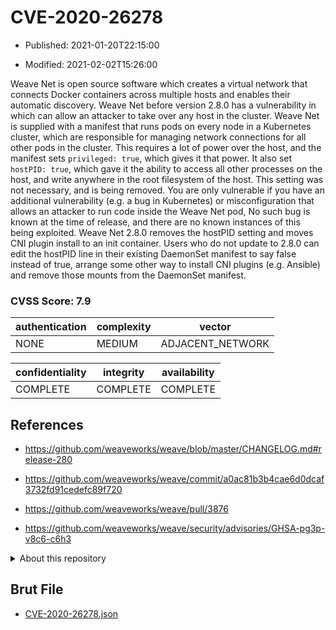 # CVE-2020-26278

- Published: 2021-01-20T22:15:00

- Modified: 2021-02-02T15:26:00

Weave Net is open source software which creates a virtual network that connects Docker containers across multiple hosts and enables their automatic discovery. Weave Net before version 2.8.0 has a vulnerability in which can allow an attacker to take over any host in the cluster. Weave Net is supplied with a manifest that runs pods on every node in a Kubernetes cluster, which are responsible for managing network connections for all other pods in the cluster. This requires a lot of power over the host, and the manifest sets `privileged: true`, which gives it that power. It also set `hostPID: true`, which gave it the ability to access all other processes on the host, and write anywhere in the root filesystem of the host. This setting was not necessary, and is being removed. You are only vulnerable if you have an additional vulnerability (e.g. a bug in Kubernetes) or misconfiguration that allows an attacker to run code inside the Weave Net pod, No such bug is known at the time of release, and there are no known instances of this being exploited. Weave Net 2.8.0 removes the hostPID setting and moves CNI plugin install to an init container. Users who do not update to 2.8.0 can edit the hostPID line in their existing DaemonSet manifest to say false instead of true, arrange some other way to install CNI plugins (e.g. Ansible) and remove those mounts from the DaemonSet manifest.

### CVSS Score: **7.9**

| authentication | complexity | vector |
| --- | --- | --- |
| NONE | MEDIUM | ADJACENT_NETWORK |

| confidentiality | integrity | availability |
| --- | --- | --- |
| COMPLETE | COMPLETE | COMPLETE |

## References

* https://github.com/weaveworks/weave/blob/master/CHANGELOG.md#release-280

* https://github.com/weaveworks/weave/commit/a0ac81b3b4cae6d0dcaf3732fd91cedefc89f720

* https://github.com/weaveworks/weave/pull/3876

* https://github.com/weaveworks/weave/security/advisories/GHSA-pg3p-v8c6-c6h3

<details>
<summary>About this repository</summary> 

  This repository is part of the project [Live Hack CVE](https://github.com/Live-Hack-CVE). Main website can be found [www.live-hack.org](https://www.live-hack.org) 
  
  Made by [Sn0wAlice](https://github.com/Sn0wAlice) for the people that care about security and need to have a feed of the latest CVEs. Hope you enjoy it, don't forget to star the repo and follow me on [Twitter](https://twitter.com/Sn0wAlice) and [Github](https://github.com/Sn0wAlice). And that is my [personnal website](https://www.alice-snow.me/)

  - [Home Page](https://github.com/Live-Hack-CVE)
  - [Framework](https://github.com/Live-Hack-CVE/cve-framework)
  - [CVE database](https://github.com/Live-Hack-CVE/full_database)
  - [Changelog](https://github.com/Live-Hack-CVE/Changelog)
</details>

## Brut File

* [CVE-2020-26278.json](https://raw.githubusercontent.com/Live-Hack-CVE/full_database/main/cves/2020/CVE-2020-26278.json)


